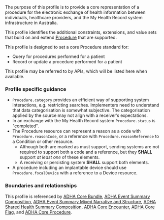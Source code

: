 The purpose of this profile is to provide a core representation of a procedure for the electronic exchange of health information between individuals, healthcare providers, and the My Health Record system infrastructure in Australia.

This profile identifies the additional constraints, extensions, and value sets that build on and extend [Procedure](http://hl7.org/fhir/R4/procedure.html) that are supported. 

This profile is designed to set a core Procedure standard for:
* Query for procedures performed for a patient
* Record or update a procedure performed for a patient

This profile may be referred to by APIs, which will be listed here when available.


### Profile specific guidance
- `Procedure.category` provides an efficient way of supporting system interactions, e.g. restricting searches. Implementers need to understand that data categorisation is somewhat subjective. The categorisation applied by the source may not align with a receiver’s expectations.
- In an exchange with the My Health Record system `Procedure.status` is "completed".
- The Procedure resource can represent a reason as a code with `Procedure.reasonCode`, or a reference with `Procedure.reasonReference` to a Condition or other resource.
  - Although both are marked as must support, sending systems are not required to support both a code and a reference, but they **SHALL** support *at least one* of these elements.
  - A receiving or persisting system **SHALL** support both elements.
- A procedure including an implantable device should use `Procedure.focalDevice` with a reference to a Device resource.


### Boundaries and relationships
This profile is referenced by 
[ADHA Core Bundle](StructureDefinition-dh-bundle-core-1.html), 
[ADHA Event Summary Composition](StructureDefinition-dh-composition-es-1.html), 
[ADHA Event Summary Mixed Narrative and Structure](StructureDefinition-dh-composition-es-mix-1.html), 
[ADHA Shared Health Summary Composition](StructureDefinition-dh-composition-shs-1.html), 
[ADHA Core Encounter](StructureDefinition-dh-encounter-core-1.html), 
[ADHA Core Flag](StructureDefinition-dh-flag-core-1.html), and 
[ADHA Core Procedure](StructureDefinition-dh-procedure-core-1.html). 
